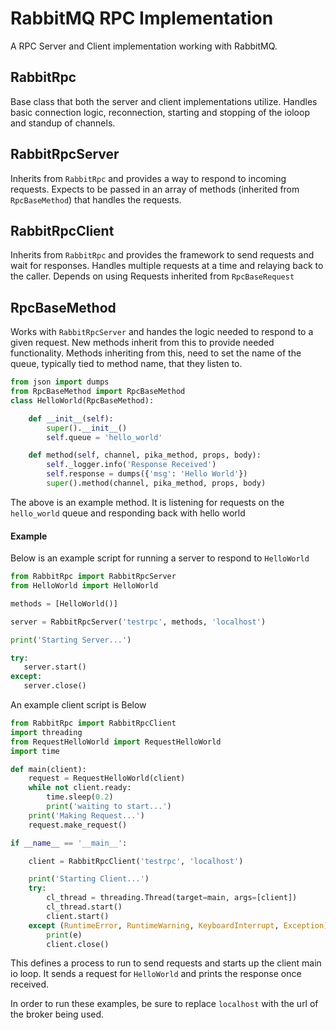 # RabbitMQ RPC Implementation

A RPC Server and Client implementation working with RabbitMQ.

## RabbitRpc

Base class that both the server and client implementations utilize. Handles basic connection logic, reconnection, starting and stopping of the ioloop and standup of channels.

## RabbitRpcServer

Inherits from `RabbitRpc` and provides a way to respond to incoming requests. Expects to be passed in an array of methods (inherited from `RpcBaseMethod`) that handles the requests.

## RabbitRpcClient

Inherits from `RabbitRpc` and provides the framework to send requests and wait for responses. Handles multiple requests at a time and relaying back to the caller. Depends on using Requests inherited from `RpcBaseRequest`

## RpcBaseMethod

Works with `RabbitRpcServer` and handes the logic needed to respond to a given request. New methods inherit from this to provide needed functionality. Methods inheriting from this, need to set the name of the queue, typically tied to method name, that they listen to.

```python
from json import dumps
from RpcBaseMethod import RpcBaseMethod
class HelloWorld(RpcBaseMethod):

    def __init__(self):
        super().__init__()
        self.queue = 'hello_world'

    def method(self, channel, pika_method, props, body):
        self._logger.info('Response Received')
        self.response = dumps({'msg': 'Hello World'})
        super().method(channel, pika_method, props, body)
```

The above is an example method. It is listening for requests on the `hello_world` queue and responding back with hello world

#### Example

Below is an example script for running a server to respond to `HelloWorld`
```python
from RabbitRpc import RabbitRpcServer
from HelloWorld import HelloWorld

methods = [HelloWorld()]

server = RabbitRpcServer('testrpc', methods, 'localhost')

print('Starting Server...')

try:
   server.start()
except:
   server.close()
```

An example client script is Below

```python
from RabbitRpc import RabbitRpcClient
import threading
from RequestHelloWorld import RequestHelloWorld
import time

def main(client):
    request = RequestHelloWorld(client)
    while not client.ready:
        time.sleep(0.2)
        print('waiting to start...')
    print('Making Request...')
    request.make_request()

if __name__ == '__main__':

    client = RabbitRpcClient('testrpc', 'localhost')

    print('Starting Client...')
    try:
        cl_thread = threading.Thread(target=main, args=[client])
        cl_thread.start()
        client.start()
    except (RuntimeError, RuntimeWarning, KeyboardInterrupt, Exception) as e:
        print(e)
        client.close()
```
This defines a process to run to send requests and starts up the client main io loop. It sends a request for `HelloWorld` and prints the response once received. 

In order to run these examples, be sure to replace `localhost` with the url of the broker being used.